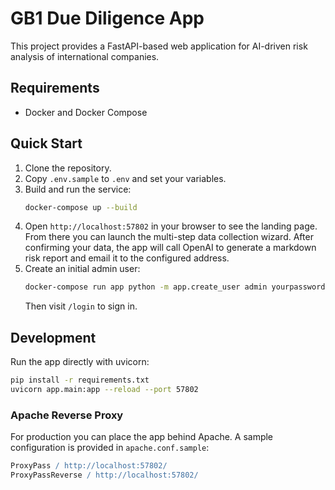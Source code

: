 # GB1 Due Diligence App

This project provides a FastAPI-based web application for AI-driven risk analysis of international companies.

## Requirements
* Docker and Docker Compose

## Quick Start
1. Clone the repository.
2. Copy `.env.sample` to `.env` and set your variables.
3. Build and run the service:
   ```bash
   docker-compose up --build
   ```
4. Open `http://localhost:57802` in your browser to see the landing page.
   From there you can launch the multi-step data collection wizard.
   After confirming your data, the app will call OpenAI to generate a markdown
   risk report and email it to the configured address.
5. Create an initial admin user:
   ```bash
   docker-compose run app python -m app.create_user admin yourpassword --role admin
   ```
   Then visit `/login` to sign in.

## Development
Run the app directly with uvicorn:
```bash
pip install -r requirements.txt
uvicorn app.main:app --reload --port 57802
```

### Apache Reverse Proxy
For production you can place the app behind Apache. A sample configuration is provided in `apache.conf.sample`:

```apache
ProxyPass / http://localhost:57802/
ProxyPassReverse / http://localhost:57802/
```
